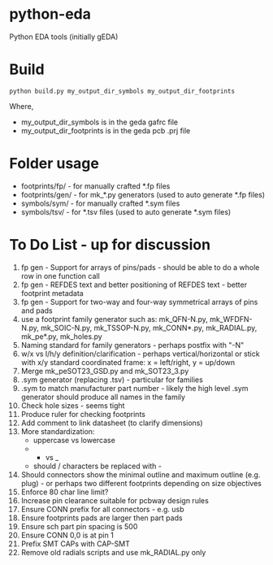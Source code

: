 # python-eda

Python EDA tools (initially gEDA)

# Build

```
python build.py my_output_dir_symbols my_output_dir_footprints
```

Where,
* my_output_dir_symbols is in the geda gafrc file
* my_output_dir_footprints is in the geda pcb .prj file

# Folder usage

* footprints/fp/ - for manually crafted *.fp files
* footprints/gen/ - for mk_*.py generators (used to auto generate *.fp files)
* symbols/sym/ - for manually crafted *.sym files
* symbols/tsv/ - for *.tsv files (used to auto generate *.sym files)

# To Do List - up for discussion

1) fp gen - Support for arrays of pins/pads - should be able to do a whole row
   in one function call
2) fp gen - REFDES text and better positioning of REFDES text - better
   footprint metadata
3) fp gen - Support for two-way and four-way symmetrical arrays of pins and
   pads
4) use a footprint family generator such as:
   mk_QFN-N.py, mk_WFDFN-N.py, mk_SOIC-N.py, mk_TSSOP-N.py,
   mk_CONN*.py, mk_RADIAL.py, mk_pe*.py, mk_holes.py
5) Naming standard for family generators - perhaps postfix with "-N"
6) w/x vs l/h/y definition/clarification - perhaps vertical/horizontal
   or stick with x/y standard coordinated frame: x = left/right, y = up/down
7) Merge mk_peSOT23_GSD.py and mk_SOT23_3.py
8) .sym generator (replacing .tsv) - particular for families
9) .sym to match manufacturer part number - likely the high level .sym
   generator should produce all names in the family
10) Check hole sizes - seems tight
11) Produce ruler for checking footprints
12) Add comment to link datasheet (to clarify dimensions)
13) More standardization:
    * uppercase vs lowercase
    * - vs _
    * should / characters be replaced with -
14) Should connectors show the minimal outline and maximum outline
   (e.g. plug) - or perhaps two different footprints depending on size
   objectives
15) Enforce 80 char line limit?
16) Increase pin clearance suitable for pcbway design rules
17) Ensure CONN prefix for all connectors - e.g. usb
18) Ensure footprints pads are larger then part pads
19) Ensure sch part pin spacing is 500
20) Ensure CONN 0,0 is at pin 1
21) Prefix SMT CAPs with CAP-SMT
22) Remove old radials scripts and use mk_RADIAL.py only
